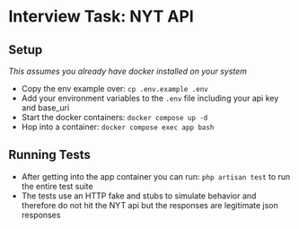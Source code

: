 # Interview Task: NYT API

## Setup

_This assumes you already have docker installed on your system_

-   Copy the env example over: `cp .env.example .env`
-   Add your environment variables to the `.env` file including your api key and base_uri
-   Start the docker containers: `docker compose up -d`
-   Hop into a container: `docker compose exec app bash`

## Running Tests

-   After getting into the app container you can run: `php artisan test` to run the entire test suite
-   The tests use an HTTP fake and stubs to simulate behavior and therefore do not hit the NYT api but the responses are legitimate json responses
